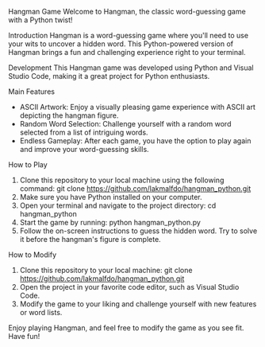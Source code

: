 Hangman Game
Welcome to Hangman, the classic word-guessing game with a Python twist!

Introduction
Hangman is a word-guessing game where you'll need to use your wits to uncover a hidden word. This Python-powered version of Hangman brings a fun and challenging experience right to your terminal.

Development
This Hangman game was developed using Python and Visual Studio Code, making it a great project for Python enthusiasts.

Main Features
- ASCII Artwork: Enjoy a visually pleasing game experience with ASCII art depicting the hangman figure.
- Random Word Selection: Challenge yourself with a random word selected from a list of intriguing words.
- Endless Gameplay: After each game, you have the option to play again and improve your word-guessing skills.

How to Play
1. Clone this repository to your local machine using the following command:
   git clone https://github.com/lakmalfdo/hangman_python.git
2. Make sure you have Python installed on your computer.
3. Open your terminal and navigate to the project directory:
   cd hangman_python
4. Start the game by running:
   python hangman_python.py
5. Follow the on-screen instructions to guess the hidden word. Try to solve it before the hangman's figure is complete.

How to Modify
1. Clone this repository to your local machine:
   git clone https://github.com/lakmalfdo/hangman_python.git
2. Open the project in your favorite code editor, such as Visual Studio Code.
3. Modify the game to your liking and challenge yourself with new features or word lists.

Enjoy playing Hangman, and feel free to modify the game as you see fit. Have fun!
